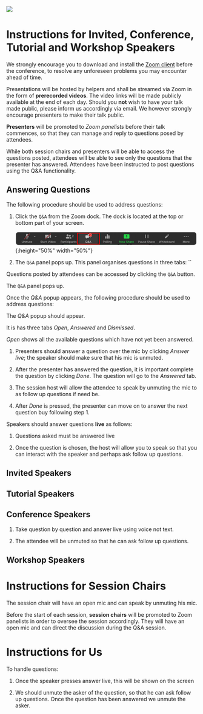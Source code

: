
[![](https://www.discotec.org/2020/discotec2020-banner.jpeg)](https://www.discotec.org/2020/)

# Instructions for Invited, Conference, Tutorial and Workshop Speakers

We strongly encourage you to download and install the [Zoom client](https://zoom.us) before the conference, to resolve any unforeseen problems you may encounter ahead of time. 

Presentations will be hosted by helpers and shall be streamed via Zoom in the form of **prerecorded videos**. The video links will be made publicly available at the end of each day. Should you **not** wish to have your talk made public, please inform us accordingly via email. We however strongly encourage presenters to make their talk public.

**Presenters** will be promoted to *Zoom panelists* before their talk commences, so that they can manage and reply to questions posed by attendees.

While both session chairs and presenters will be able to access the questions posted, attendees will be able to see only the questions that the presenter has answered. Attendees have been instructed to post questions using the Q&A functionality.


## Answering Questions

The following procedure should be used to address questions:

1. Click the `Q&A` from the Zoom dock. The dock is located at the top or bottom part of your screen.

    ![Client](screenshots/dock.png){:height="50%" width="50%"}

2. The `Q&A` panel pops up. This panel organises questions in three tabs: ``


Questions posted by attendees can be accessed by clicking the `Q&A` button.



The `Q&A` panel pops up. 






Once the *Q&A* popup appears, the following procedure should be used to address questions:






The *Q&A* popup should appear.

It is has three tabs *Open*, *Answered* and *Dismissed*.

*Open* shows all the available questions which have not yet been answered.

1. Presenters should answer a question over the mic by clicking *Answer live*; the speaker should make sure that his mic is unmuted.

2. After the presenter has answered the question, it is important complete the question by clicking *Done*. The question will go to the *Answered* tab.

3. The session host will allow the attendee to speak by unmuting the mic to as follow up questions if need be.

4. After *Done* is pressed, the presenter can move on to answer the next question buy following step 1.








Speakers should answer questions **live** as follows:

1. Questions asked must be answered live

2. Once the question is chosen, the host will allow you to speak so that you can interact with the speaker and perhaps ask follow up questions.







## Invited Speakers


## Tutorial Speakers


## Conference Speakers

1. Take question by question and answer live using voice not text.

2. The attendee will be unmuted so that he can ask follow up questions.


## Workshop Speakers



# Instructions for Session Chairs

The session chair will have an open mic and can speak by unmuting his mic.

Before the start of each session, **session chairs** will be promoted to Zoom panelists in order to oversee the session accordingly. They will have an open mic and can direct the discussion during the Q&A session.






# Instructions for Us

To handle questions:

1. Once the speaker presses answer live, this will be shown on the screen

2. We should unmute the asker of the question, so that he can ask follow up questions. Once the question has been answered we unmute the asker.

